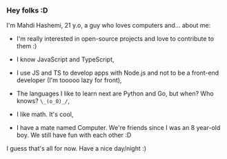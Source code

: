 ### Hey folks :D

I'm Mahdi Hashemi, 21 y.o, a guy who loves computers and... about me:

- I'm really interested in open-source projects and love to contribute to them :)

- I know JavaScript and TypeScript,

- I use JS and TS to develop apps with Node.js and not to be a front-end developer (I'm tooooo lazy for front),

- The languages I like to learn next are Python and Go, but when? Who knows? `\_(o_0)_/`,

- I like math. It's cool,

- I have a mate named Computer. We're friends since I was an 8 year-old boy. We still have fun with each other :D

I guess that's all for now. Have a nice day/night :)
